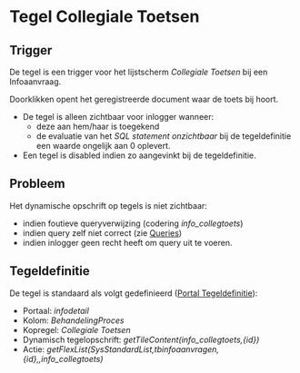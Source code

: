 # Tegel Collegiale Toetsen

## Trigger

De tegel is een trigger voor het lijstscherm *Collegiale Toetsen* bij een Infoaanvraag.

Doorklikken opent het geregistreerde document waar de toets bij hoort.

  * De tegel is alleen zichtbaar voor inlogger wanneer:
    * deze aan hem/haar is toegekend
    * de evaluatie van het *SQL statement onzichtbaar* bij de tegeldefinitie een waarde ongelijk aan 0 oplevert.
  * Een tegel is disabled indien zo aangevinkt bij de tegeldefinitie.

## Probleem

Het dynamische opschrift op tegels is niet zichtbaar:

  * indien foutieve queryverwijzing (codering *info_collegtoets*)
  * indien query zelf niet correct (zie [Queries](/docs/instellen_inrichten/queries.md))
  * indien inlogger geen recht heeft om query uit te voeren.

## Tegeldefinitie

De tegel is standaard als volgt gedefinieerd ([Portal Tegeldefinitie](/docs/instellen_inrichten/portaldefinitie/portal_tegel.md)):

  * Portaal: *infodetail*
  * Kolom: *BehandelingProces*
  * Kopregel: *Collegiale Toetsen*
  * Dynamisch tegelopschrift: *getTileContent(info_collegtoets,{id})*
  * Actie: *getFlexList(SysStandardList,tbinfoaanvragen,{id},,info_collegtoets)*

